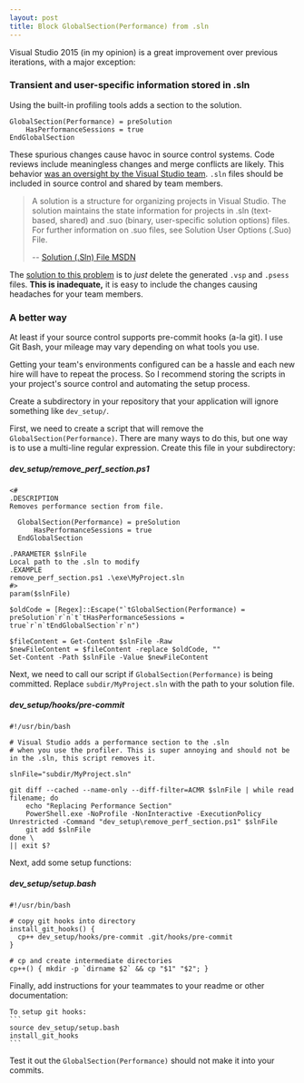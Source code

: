 ```yaml
---
layout: post
title: Block GlobalSection(Performance) from .sln
---
```


Visual Studio 2015 (in my opinion) is a great improvement over previous iterations, with a major exception:  

### Transient and user-specific information stored in .sln

Using the built-in profiling tools adds a section to the solution.  

```
GlobalSection(Performance) = preSolution
    HasPerformanceSessions = true
EndGlobalSection
```

These spurious changes cause havoc in source control systems.
Code reviews include meaningless changes and merge conflicts are likely.
This behavior [was an oversight by the Visual Studio team](https://connect.microsoft.com/VisualStudio/feedback/details/1951562).
`.sln` files should be included in source control and shared by team members.

> A solution is a structure for organizing projects in Visual Studio. The solution maintains the state information for projects in .sln (text-based, shared) and .suo (binary, user-specific solution options) files. For further information on .suo files, see Solution User Options (.Suo) File.
>
> -- [Solution (.Sln) File MSDN](https://msdn.microsoft.com/en-us/library/bb165951.aspx)

The [solution to this problem](http://stackoverflow.com/questions/14981323/how-to-force-visual-studio-not-to-add-globalsectionperformance-section) is to *just* delete the generated `.vsp` and `.psess` files.
__This is inadequate,__ it is easy to include the changes causing headaches for your team members.

### A better way

At least if your source control supports pre-commit hooks (a-la git).
I use Git Bash, your mileage may vary depending on what tools you use.

Getting your team's environments configured can be a hassle and each new hire will have to repeat the process.
So I recommend storing the scripts in your project's source control and automating the setup process.

Create a subdirectory in your repository that your application will ignore something like `dev_setup/`.

First, we need to create a script that will remove the `GlobalSection(Performance)`.
There are many ways to do this, but one way is to use a multi-line regular expression.
 Create this file in your subdirectory:

##### dev_setup/remove_perf_section.ps1
```
<#
.DESCRIPTION
Removes performance section from file.

  GlobalSection(Performance) = preSolution
      HasPerformanceSessions = true
  EndGlobalSection

.PARAMETER $slnFile
Local path to the .sln to modify
.EXAMPLE
remove_perf_section.ps1 .\exe\MyProject.sln
#>
param($slnFile)

$oldCode = [Regex]::Escape("`tGlobalSection(Performance) = preSolution`r`n`t`tHasPerformanceSessions = true`r`n`tEndGlobalSection`r`n")

$fileContent = Get-Content $slnFile -Raw
$newFileContent = $fileContent -replace $oldCode, ""
Set-Content -Path $slnFile -Value $newFileContent
```

Next, we need to call our script if `GlobalSection(Performance)` is being committed. Replace `subdir/MyProject.sln` with the path to your solution file.

##### dev_setup/hooks/pre-commit
```
#!/usr/bin/bash

# Visual Studio adds a performance section to the .sln
# when you use the profiler. This is super annoying and should not be in the .sln, this script removes it.

slnFile="subdir/MyProject.sln"

git diff --cached --name-only --diff-filter=ACMR $slnFile | while read filename; do
	echo "Replacing Performance Section"
	PowerShell.exe -NoProfile -NonInteractive -ExecutionPolicy Unrestricted -Command "dev_setup\remove_perf_section.ps1" $slnFile
	git add $slnFile
done \
|| exit $?
```

Next, add some setup functions:

##### dev_setup/setup.bash
```
#!/usr/bin/bash

# copy git hooks into directory
install_git_hooks() {
  cp++ dev_setup/hooks/pre-commit .git/hooks/pre-commit
}

# cp and create intermediate directories
cp++() { mkdir -p `dirname $2` && cp "$1" "$2"; }
```

Finally, add instructions for your teammates to your readme or other documentation:

    To setup git hooks:
    ```
    source dev_setup/setup.bash
    install_git_hooks
    ```

Test it out the `GlobalSection(Performance)` should not make it into your commits.
